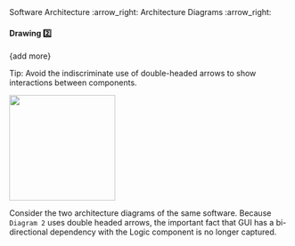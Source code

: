 <link rel="stylesheet" href="{{baseUrl}}/css/textbook.css">

<div class="website-content">

<div id="path">Software Architecture :arrow_right: Architecture Diagrams :arrow_right:</div>

<div id="title">

#### Drawing :two:

</div>

<div id="body">

{add more}

<tip-box type="info">

Tip: Avoid the indiscriminate use of double-headed arrows to show interactions between components.

<img src="{{baseUrl}}/architecture/architectureDiagrams/drawing/images/tip.png" height="190" />
<p/>

Consider the two architecture diagrams of the same software. Because `Diagram 2` uses double headed arrows, the important fact that GUI has a bi-directional dependency with the Logic component is no longer captured.

</tip-box>

</div>

</div>

